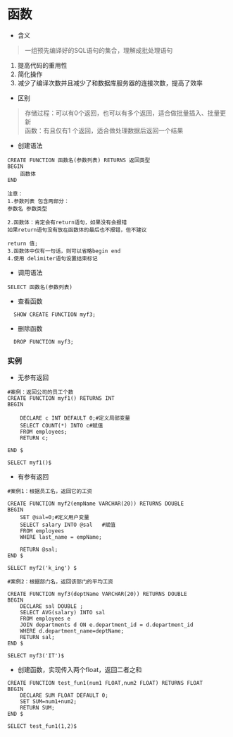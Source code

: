 
# 函数
* 含义
> 一组预先编译好的SQL语句的集合，理解成批处理语句
1. 提高代码的重用性
2. 简化操作
3. 减少了编译次数并且减少了和数据库服务器的连接次数，提高了效率

* 区别
> 存储过程：可以有0个返回，也可以有多个返回，适合做批量插入、批量更新  
  函数：有且仅有1 个返回，适合做处理数据后返回一个结果


* 创建语法
``` 
CREATE FUNCTION 函数名(参数列表) RETURNS 返回类型
BEGIN
	函数体
END
```

``` 
注意：
1.参数列表 包含两部分：
参数名 参数类型

2.函数体：肯定会有return语句，如果没有会报错
如果return语句没有放在函数体的最后也不报错，但不建议

return 值;
3.函数体中仅有一句话，则可以省略begin end
4.使用 delimiter语句设置结束标记
```


* 调用语法
``` 
SELECT 函数名(参数列表)
```
* 查看函数
```
  SHOW CREATE FUNCTION myf3;
```
* 删除函数
```
  DROP FUNCTION myf3;
```

### 实例
* 无参有返回
``` 
#案例：返回公司的员工个数
CREATE FUNCTION myf1() RETURNS INT
BEGIN

	DECLARE c INT DEFAULT 0;#定义局部变量
	SELECT COUNT(*) INTO c#赋值
	FROM employees;
	RETURN c;
	
END $

SELECT myf1()$
```

* 有参有返回
``` 
#案例1：根据员工名，返回它的工资

CREATE FUNCTION myf2(empName VARCHAR(20)) RETURNS DOUBLE
BEGIN
	SET @sal=0;#定义用户变量 
	SELECT salary INTO @sal   #赋值
	FROM employees
	WHERE last_name = empName;
	
	RETURN @sal;
END $

SELECT myf2('k_ing') $

#案例2：根据部门名，返回该部门的平均工资

CREATE FUNCTION myf3(deptName VARCHAR(20)) RETURNS DOUBLE
BEGIN
	DECLARE sal DOUBLE ;
	SELECT AVG(salary) INTO sal
	FROM employees e
	JOIN departments d ON e.department_id = d.department_id
	WHERE d.department_name=deptName;
	RETURN sal;
END $

SELECT myf3('IT')$
```


* 创建函数，实现传入两个float，返回二者之和
``` 
CREATE FUNCTION test_fun1(num1 FLOAT,num2 FLOAT) RETURNS FLOAT
BEGIN
	DECLARE SUM FLOAT DEFAULT 0;
	SET SUM=num1+num2;
	RETURN SUM;
END $

SELECT test_fun1(1,2)$
```





